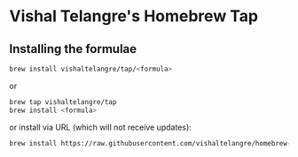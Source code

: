 # Vishal Telangre's Homebrew Tap

## Installing the formulae

```sh
brew install vishaltelangre/tap/<formula>
```

or

```sh
brew tap vishaltelangre/tap
brew install <formula>
```

or install via URL (which will not receive updates):

```sh
brew install https://raw.githubusercontent.com/vishaltelangre/homebrew-tap/master/Formula/<formula>.rb
```
